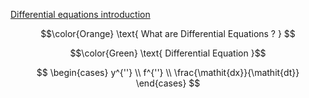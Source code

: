 [Differential equations introduction](https://www.khanacademy.org/math/differential-equations/first-order-differential-equations/differential-equations-intro/v/differential-equation-introduction)

```math
\color{Orange} \text{ What are Differential Equations ? } 
```

```math
\color{Green} \text{ Differential Equation }
```

```math

  \begin{cases}
    y^{''} \\
    f^{''} \\
    \frac{\mathit{dx}}{\mathit{dt}}
  \end{cases}

```
